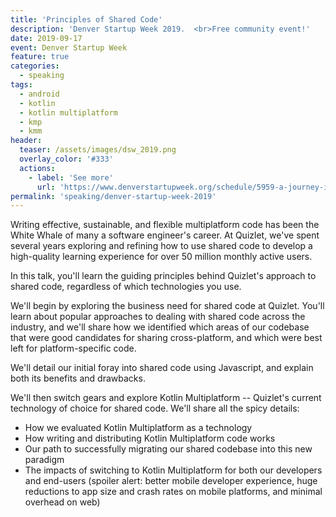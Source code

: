 ```yaml
---
title: 'Principles of Shared Code'
description: 'Denver Startup Week 2019.  <br>Free community event!'
date: 2019-09-17
event: Denver Startup Week
feature: true
categories:
  - speaking
tags:
  - android
  - kotlin
  - kotlin multiplatform
  - kmp
  - kmm
header:
  teaser: /assets/images/dsw_2019.png
  overlay_color: '#333'
  actions:
    - label: 'See more'
      url: 'https://www.denverstartupweek.org/schedule/5959-a-journey-in-shared-code-with-kotlin-multiplatform'
permalink: 'speaking/denver-startup-week-2019'
---
```


Writing effective, sustainable, and flexible multiplatform code has been the White Whale of many a software engineer's career. At Quizlet, we've spent several years exploring and refining how to use shared code to develop a high-quality learning experience for over 50 million monthly active users.

In this talk, you'll learn the guiding principles behind Quizlet's approach to shared code, regardless of which technologies you use.

We'll begin by exploring the business need for shared code at Quizlet. You'll learn about popular approaches to dealing with shared code across the industry, and we'll share how we identified which areas of our codebase that were good candidates for sharing cross-platform, and which were best left for platform-specific code.

We'll detail our initial foray into shared code using Javascript, and explain both its benefits and drawbacks.

We'll then switch gears and explore Kotlin Multiplatform -- Quizlet's current technology of choice for shared code. We'll share all the spicy details:

- How we evaluated Kotlin Multiplatform as a technology
- How writing and distributing Kotlin Multiplatform code works
- Our path to successfully migrating our shared codebase into this new paradigm
- The impacts of switching to Kotlin Multiplatform for both our developers and end-users (spoiler alert: better mobile developer experience, huge reductions to app size and crash rates on mobile platforms, and minimal overhead on web)
